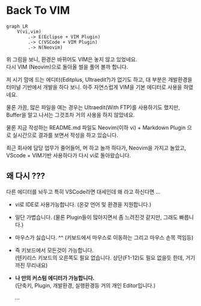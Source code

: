 # Back To VIM

```mermaid
graph LR
    V(vi,vim)
        .-> E(Eclipse + VIM Plugin)
        .-> C(VSCode + VIM Plugin)
        .-> N(Neovim)
```

위 그림을 보니, 환경은 바뀌어도 VIM은 놓지 않고 있었네요. \
다시 VIM (Neovim)으로 돌아올 썰을 풀어 볼까 합니다.

저 시기 맘에 드는 에디터(Editplus, Ultraedit?)가 없기도 하고,
대 부분은 개발환경을 터미널 기반에서 개발을 하다 보니. 아주 자연스럽게 VIM을 기본 에디터로 사용을 하였네요.

물론 가끔, 많은 파일을 여는 경우는 Ultraedit(With FTP)를 사용하기도 했지만,
Buffer을 알고 나서는 그것조차 거의 사용을 하지 않았네요.

물론 지금 작성하는 README.md 파일도 Neovim(이하 vi) + Markdown Plugin 으로 실시간으로 결과를 보면서 작성을 하고 있습니다.

최근 회사에 담당 업무가 줄어들어, 머 하고 놀까 하다가, Neovim을 가지고 놀았고, VScode + VIM기반 사용하다가 다시 vi로 돌아왔습니다.

## 왜 다시 ???

다른 에디터를 놔두고 특히 VSCode라면 대세인데 왜 라고 하신다면 ...

* vi로 IDE로 사용가능합니다. (온갖 언어 및 환경을 지원합니다.)
* 일단 가볍습니다. (물론 Plugin들이 많아지면서 좀 느려진것 같지만, 그래도 빠릅니다.)
* 마우스가 싫습니다. ^^ (키보드에서 마우스로 이동하는 그리고 마우스 손목 꺽임등)
* 즉 키보드에서 모든것이 가능합니다. \
  (텐키리스 키보드의 오른쪽도 필요 없습니다. 상단(F1-12)도 필요 없을듯 한데, 거기까진 무리내요)
* **나 만의 커스텀 에디터가 가능합니다.** \
  (단축키, Plugin, 개발환경, 실행환경등 거의 개인 Editor입니다.)

  ...



